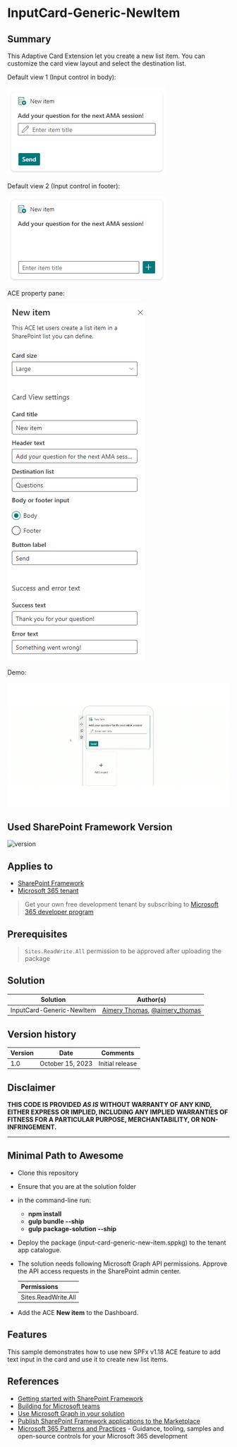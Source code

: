 # InputCard-Generic-NewItem

## Summary

This Adaptive Card Extension let you create a new list item.
You can customize the card view layout and select the destination list.

Default view 1 (Input control in body):

![DefaultView1](./assets/InputBody.png)

Default view 2 (Input control in footer):

![DefaultView2](./assets/InputFooter.png)

ACE property pane:

![PropertyPane](./assets/PropertyPane.png)

Demo:

![Demo](./assets/demo.gif)

## Used SharePoint Framework Version

![version](https://img.shields.io/badge/version-1.18.0-green.svg)

## Applies to

- [SharePoint Framework](https://aka.ms/spfx)
- [Microsoft 365 tenant](https://docs.microsoft.com/en-us/sharepoint/dev/spfx/set-up-your-developer-tenant)

> Get your own free development tenant by subscribing to [Microsoft 365 developer program](http://aka.ms/o365devprogram)

## Prerequisites

> `Sites.ReadWrite.All` permission to be approved after uploading the package

## Solution

| Solution    | Author(s)                                               |
| ----------- | ------------------------------------------------------- |
| InputCard-Generic-NewItem | [Aimery Thomas](https://github.com/a1mery), [@aimery_thomas](https://twitter.com/aimery_thomas) |

## Version history

| Version | Date             | Comments        |
| ------- | ---------------- | --------------- |
| 1.0     | October 15, 2023 | Initial release |

## Disclaimer

**THIS CODE IS PROVIDED _AS IS_ WITHOUT WARRANTY OF ANY KIND, EITHER EXPRESS OR IMPLIED, INCLUDING ANY IMPLIED WARRANTIES OF FITNESS FOR A PARTICULAR PURPOSE, MERCHANTABILITY, OR NON-INFRINGEMENT.**

---

## Minimal Path to Awesome

- Clone this repository
- Ensure that you are at the solution folder
- in the command-line run:
  - **npm install**
  - **gulp bundle --ship**
  - **gulp package-solution --ship**
- Deploy the package (input-card-generic-new-item.sppkg) to the tenant app catalogue.
- The solution needs following Microsoft Graph API permissions. Approve the API access requests in the SharePoint admin center.

  | Permissions               |
  |---------------------------|
  | Sites.ReadWrite.All |

- Add the ACE **New item** to the Dashboard.

## Features

This sample demonstrates how to use new SPFx v1.18 ACE feature to add text input in the card and use it to create new list items.

## References

- [Getting started with SharePoint Framework](https://docs.microsoft.com/en-us/sharepoint/dev/spfx/set-up-your-developer-tenant)
- [Building for Microsoft teams](https://docs.microsoft.com/en-us/sharepoint/dev/spfx/build-for-teams-overview)
- [Use Microsoft Graph in your solution](https://docs.microsoft.com/en-us/sharepoint/dev/spfx/web-parts/get-started/using-microsoft-graph-apis)
- [Publish SharePoint Framework applications to the Marketplace](https://docs.microsoft.com/en-us/sharepoint/dev/spfx/publish-to-marketplace-overview)
- [Microsoft 365 Patterns and Practices](https://aka.ms/m365pnp) - Guidance, tooling, samples and open-source controls for your Microsoft 365 development
